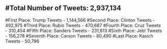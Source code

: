 #Total Number of Tweets: 2,937,134 
---
#First Place: Trump Tweets - 1,144,566
#Second Place: Clinton Tweets - 492,975
#Third Place: Rubio Tweets - 470,687
#Fourth Place: Cruz Tweets - 310,454
#Fifth Place: Sanders Tweets - 231,813
#Sixth Place: Jeb! Tweets - 156,278
#Seventh Place: Carson Tweets - 80,490
#Last Place: Kasich Tweets - 50,796
